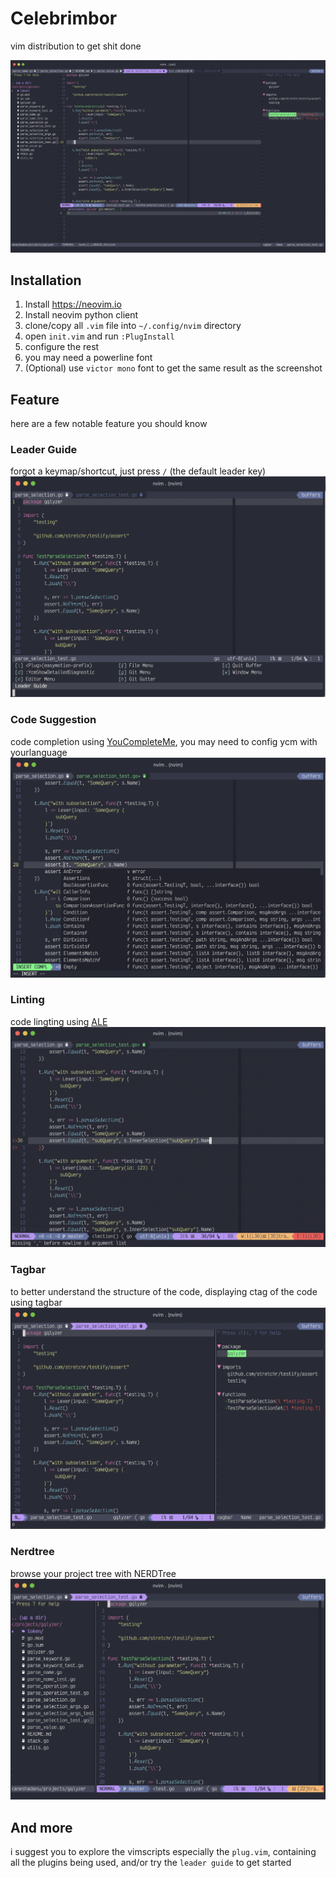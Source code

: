 # Celebrimbor

vim distribution to get shit done

![image](screenshots/ss1.png)

## Installation
1. Install https://neovim.io
2. Install neovim python client
3. clone/copy all `.vim` file into `~/.config/nvim` directory
4. open `init.vim` and run `:PlugInstall`
5. configure the rest
6.  you may need a powerline font
7.  (Optional) use `victor mono` font to get the same result as the screenshot

## Feature
here are a few notable feature you should know
### Leader Guide
forgot a keymap/shortcut, just press `/` (the default leader key)
![Leader guide](screenshots/ss2.png)
### Code Suggestion
code completion using [YouCompleteMe](https://github.com/ycm-core/YouCompleteMe), you may need to config  ycm with yourlanguage
![Suggestion](screenshots/ss3.png)
### Linting
code lingting using [ALE](https://github.com/dense-analysis/ale)
![ALE](screenshots/ss4.png)
### Tagbar
to better understand the structure of the code, displaying ctag of the code using tagbar
![tagbar](screenshots/ss5.png)
### Nerdtree
browse your project tree with NERDTree
![nerdtree](screenshots/ss6.png)
## And more
i suggest you to explore the vimscripts  especially the `plug.vim`, containing all the plugins being used, and/or try the `leader guide` to get started

